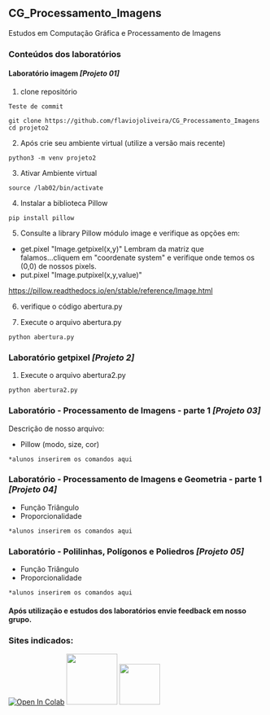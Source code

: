 ## CG_Processamento_Imagens

 Estudos em Computação Gráfica e Processamento de Imagens

### Conteúdos dos laboratórios

#### Laboratório imagem *[Projeto 01]*

1. clone repositório

 ```
 Teste de commit
 ```


```
git clone https://github.com/flaviojoliveira/CG_Processamento_Imagens
cd projeto2
```

2. Após crie seu ambiente virtual (utilize a versão mais recente)
```
python3 -m venv projeto2
```
3. Ativar Ambiente virtual

```
source /lab02/bin/activate
```
4. Instalar a biblioteca Pillow
```
pip install pillow
```
5. Consulte a library Pillow módulo image e verifique as opções em:

- get.pixel "Image.getpixel(x,y)"
Lembram da matriz que falamos...cliquem em "coordenate system" e verifique onde temos os (0,0) de nossos pixels.
- put.pixel "Image.putpixel(x,y,value)"

https://pillow.readthedocs.io/en/stable/reference/Image.html

6. verifique o código abertura.py

7. Execute o arquivo abertura.py

```
python abertura.py
```

### Laboratório getpixel *[Projeto 2]*

1. Execute o arquivo abertura2.py

```
python abertura2.py
```

### Laboratório - Processamento de Imagens - parte 1 *[Projeto 03]*

Descrição de nosso arquivo:

- Pillow (modo, size, cor) 

```
*alunos inserirem os comandos aqui
```


### Laboratório - Processamento de Imagens e Geometria - parte 1 *[Projeto 04]*

- Função Triângulo
- Proporcionalidade
```
*alunos inserirem os comandos aqui
```

### Laboratório - Polilinhas, Polígonos e Poliedros *[Projeto 05]*

- Função Triângulo
- Proporcionalidade
```
*alunos inserirem os comandos aqui
```


#### Após utilização e estudos dos laboratórios envie feedback em nosso grupo.

### Sites indicados:

[![Open In Colab](https://colab.research.google.com/assets/colab-badge.svg)](https://colab.research.google.com/github/googlecolab/colabtools/blob/master/notebooks/colab-github-demo.ipynb)
[<img height="100px" src="https://cdn.freebiesupply.com/logos/thumbs/2x/replit-logo.png">](https://replit.com/)
[<img height="80px" src="https://jupyter.org/assets/main-logo.svg">](https://https://jupyter.org/)
